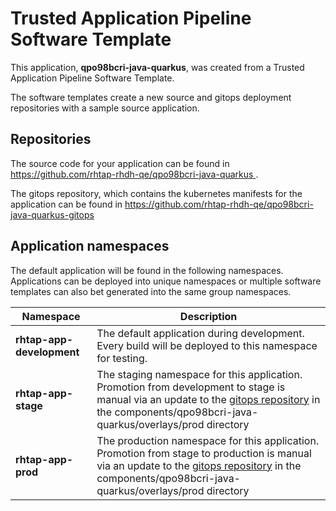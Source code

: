 # Trusted Application Pipeline Software Template

This application, **qpo98bcri-java-quarkus**, was created from a Trusted Application Pipeline Software Template.

The software templates create a new source and gitops deployment repositories with a sample source application. 

## Repositories

The source code for your application can be found in [https://github.com/rhtap-rhdh-qe/qpo98bcri-java-quarkus ](https://github.com/rhtap-rhdh-qe/qpo98bcri-java-quarkus ).
 
The gitops repository, which contains the kubernetes manifests for the application can be found in 
[https://github.com/rhtap-rhdh-qe/qpo98bcri-java-quarkus-gitops ](https://github.com/rhtap-rhdh-qe/qpo98bcri-java-quarkus-gitops ) 

## Application namespaces 

The default application will be found in the following namespaces. Applications can be deployed into unique namespaces or multiple software templates can also bet generated into the same group namespaces.  

|  Namespace   |  Description   |  
| -------- | -------- |   
| **rhtap-app-development** | The default application during development. Every build will be deployed to this namespace for testing. | 
| **rhtap-app-stage** | The staging namespace for this application. Promotion from development to stage is manual via an update to the [gitops repository](https://github.com/rhtap-rhdh-qe/qpo98bcri-java-quarkus-gitops ) in the components/qpo98bcri-java-quarkus/overlays/prod directory |  
| **rhtap-app-prod** | The production namespace for this application. Promotion from stage to production is manual via an update to the [gitops repository](https://github.com/rhtap-rhdh-qe/qpo98bcri-java-quarkus-gitops ) in the components/qpo98bcri-java-quarkus/overlays/prod directory | 